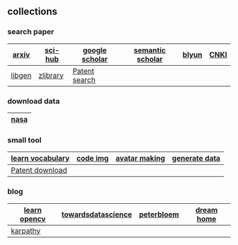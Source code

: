 ## collections

### search paper
| [arxiv](https://arxiv.org/) | [sci-hub](https://sci-hub.shop/) | [google scholar](https://ac.scmor.com/) |[semantic scholar](https://www.semanticscholar.org/) | [blyun](http://lib.gdufe.edu.cn/digitalresource/linkProxy.htm?id=61000000281&resourceId=275) | [CNKI](https://oversea.cnki.net/index/)
| ------ | ------ | ------ |------ |------ |------ |
| [libgen](https://www.libgen.is/scimag/) |[zlibrary](https://booksc.org/) |[Patent search](http://www.soopat.com/Home/)| | | |

### download data
| [nasa](https://ti.arc.nasa.gov/tech/dash/groups/pcoe/prognostic-data-repository/) |
| ------ | 

### small tool
|[learn vocabulary](https://qwerty.kaiyi.cool/)|[code img](https://codeimg.io/)|[avatar making](https://notion-avatar.vercel.app/zh)|[generate data](https://generatedata.com/)
| ----- | ----- | ----- | ----- |
|[Patent download](https://www.drugfuture.com/cnpat/cn_patent.asp)

### blog
| [learn opencv](https://learnopencv.com/) |[towardsdatascience](https://towardsdatascience.com/)|[peterbloem](http://peterbloem.nl/blog/)|[dream home](https://dreamhomes.top/archives/)|
| ----- | ----- | ----- | ----- |
|[karpathy](http://karpathy.github.io/)|
